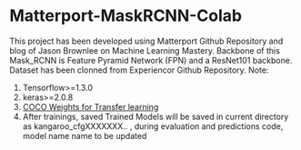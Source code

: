 # Matterport-MaskRCNN-Colab

This project has been developed using Matterport Github Repository and blog of Jason Brownlee on Machine Learning Mastery. Backbone of this Mask_RCNN is Feature Pyramid Network (FPN) and a ResNet101 backbone. Dataset has been clonned from Experiencor Github Repository.
Note:
1.   Tensorflow>=1.3.0
2.   keras>=2.0.8
3. [COCO Weights for Transfer learning](https://drive.google.com/open?id=1Ros-6otSifGAeWv8f9gATi1ZXaCKsU4y)
4. After trainings, saved Trained Models will be saved in current directory as kangaroo_cfgXXXXXXX.. , during evaluation and predictions code, model name name to be updated
